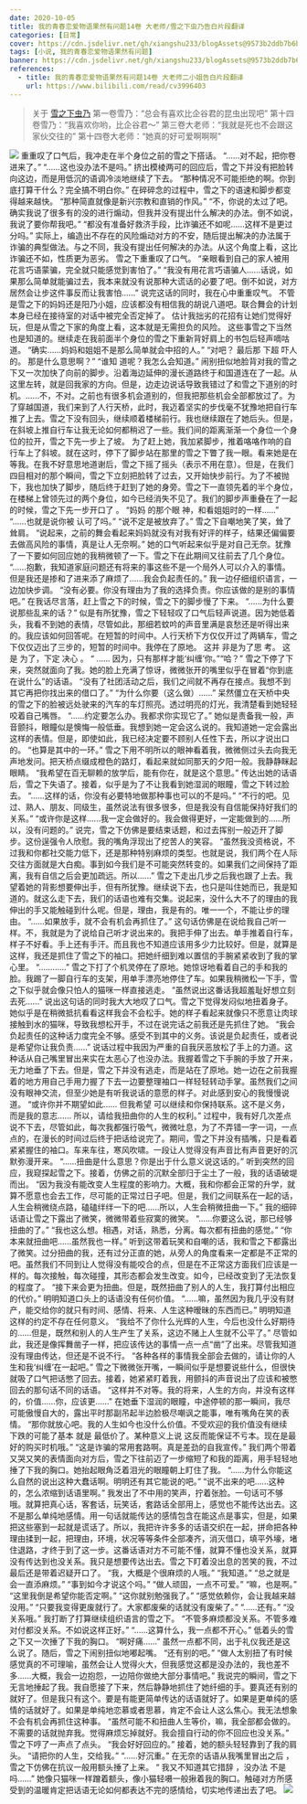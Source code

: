 ```yaml
---
date: 2020-10-05
title: 我的青春恋爱物语果然有问题14卷 大老师/雪之下虫乃告白片段翻译
categories: [日常]
cover: https://cdn.jsdelivr.net/gh/xiangshu233/blogAssets@9573b2ddb7b6bdb79afcc877fd55839f22b389b2/2020/10/13/c016adcb8e9bdf5d02f795d4a7f72db8.png
tags: [小说, 我的青春恋爱物语果然有问题]
banner: https://cdn.jsdelivr.net/gh/xiangshu233/blogAssets@9573b2ddb7b6bdb79afcc877fd55839f22b389b2/2020/10/13/c016adcb8e9bdf5d02f795d4a7f72db8.png
references:
  - title: 我的青春恋爱物语果然有问题14卷 大老师二小姐告白片段翻译
    url: https://www.bilibili.com/read/cv3996403
---
```


>关于 [雪之下虫乃](https://zh.moegirl.org.cn/index.php?title=%E9%9B%AA%E4%B9%8B%E4%B8%8B%E9%9B%AA%E4%B9%83&>mobileaction=toggle_view_desktop)
>第一卷雪乃：“总会有喜欢比企谷君的昆虫出现吧”
>第十四卷雪乃：“我喜欢你哟，比企谷君～”
>第三卷大老师：“我就是死也不会跟这家伙交往的”
>第十四卷大老师：“她真的好可爱啊啊啊”

![](https://cdn.jsdelivr.net/gh/xiangshu233/blogAssets@9f267796da9ddde3b06aa82bee09352bc00ebc61/2020/10/13/df6357368369d9ffb02105b3c5c1e55c.png)
重重叹了口气后，我冲走在半个身位之前的雪之下搭话。
“......对不起，把你卷进来了。”
“......这也没办法不是吗。”
挤出模棱两可的回应后，雪之下并没有把脸转向这边，而是用低沉的语调冷淡地继续了下去。
“那种情况不可能拒绝的啊。你到底打算干什么？完全搞不明白你。”
在碎碎念的过程中，雪之下的语速和脚步都变得越来越快。
“那种简直就像是新兴宗教和直销的作风。”
“不，你说的太过了吧。确实我说了很多有的没的进行煽动，但我并没有提出什么解决的办法。倒不如说，我说了要你帮我吧。”
“都没有准备好救济手段，比诈骗还不如呢......这样不是更过分吗。”
实际上，编造出不存在的风险煽动对方的不安，随后提出解决的办法属于诈骗的典型做法。与之不同，我没有提出任何解决的办法。从这个角度上看，这比诈骗还不如，性质更为恶劣。  雪之下重重叹了口气。
“亲眼看到自己的家人被用花言巧语蒙骗，完全就只能感觉到害怕了。”
“我没有用花言巧语骗人......话说，如果那么简单就能骗过去，我本来就没有说那种大谎话的必要了吧。倒不如说，对方居然会让步这件事反而让我害怕......”
说完这话的同时，我在心中重重叹气。  不管是雪之下的妈妈还是阳乃小姐，应该都没有相信我的胡说八道吧。联合舞会的计划本身已经在接待室的对话中被完全否定掉了。  估计我拙劣的花招有让她们觉得好玩，但是从雪之下家的角度上看，这本就是无需担负的风险。  这些事雪之下当然也是知道的。继续走在我前面半个身位的雪之下重新背好肩上的书包后轻声嘀咕道。
“确实......妈妈和姐姐不是那么简单就会中招的人。”
“对吧？ 最后那 下超 吓人的。  那是什么意思啊？”
“谁知 道呢？我怎么会知道。”
闹别扭似地脸背对我的雪之下又一次加快了向前的脚步。沿着海边延伸的漫长道路终于和国道连在了一起。从这里左转，就是回我家的方向。但是，边走边说话导致我错过了和雪之下道别的时机。......不，不对。之前也有很多机会道别的，但我把那些机会全部都放过了。为了穿越国道，我们来到了人行天桥，此时，我迈着坚实的步伐毫不犹豫地把自行车推了上去。雪之下没有回头，继续顺着楼梯前行。我也继续跟在了她后头。但是，在斜坡上推自行车让我无论如何都稍迟了一些。我们间的距离渐渐一个身位一个身位的拉开，雪之下先一步上了坡。  为了赶上她，我加紧脚步，推着咯咯作响的自行车上了斜坡。就在这时，停下了脚步站在那里的雪之下瞥了我一眼。看来她是在等我。在我不好意思地道谢后，雪之下摇了摇头（表示不用在意）。但是，在我们四目相对的那个瞬间，雪之下立刻把脸转了过去，又开始快步前行。为了不被抛下，我也加快了脚步，随后终于赶到了她的身旁。雪之下一直领先着的半个身位，在楼梯上曾领先过的两个身位，如今已经消失不见了。我们的脚步声重叠在了一起的时候，雪之下先一步开口了 。
“妈妈 的那个眼  神，和看姐姐时的一样......”
“......也就是说你被 认可了吗。”
“说不定是被放弃了。”
雪之下自嘲地笑了笑，耸了耸肩。
“说起来，之前的舞会看起来妈妈就没有对我有好评的样子，结果还偏偏要去做高风险的事情，真是让人无奈啊。”
她的口气听起来似乎是对自己无奈。犹豫了一下要如何回应她的我稍微顿了一下。雪之下在此期间又往前去了几个身位。
“......抱歉，我知道家庭问题还有将来的事这些不是一个局外人可以介入的事情。但是我还是掺和了进来添了麻烦了......我会负起责任的。”
我一边仔细组织语言，一边加快步调。
“没有必要。你没有理由为了我的选择负责。你应该做的是别的事情吧。”
在我话尽言落，赶上雪之下的时候，雪之下的脚步慢了下来。
“......为什么要说那些乱来的话？”
似是有所犹豫，雪之下轻轻叹了口气后轻声说道。因为她低着头，我看不到她的表情，尽管如此，那细若蚊吟的声音里满是哀愁还是听得出来的。我应该如何回答呢。在短暂的时间中。人行天桥下方仅仅开过了两辆车，雪之下仅仅迈出了三步的，短暂的时间中。我停在了原地。  这并 非是为了思 考。 这是 为了，下定  决心 。  “  ...... 因为，只有那样才能‘纠缠’你。”“哈？”  雪之下停了下来，突然就面向了我。她的脸上充满了惊讶，微微张开的嘴里似乎在冒着“你到底在说什么”的话语。
“没有了社团活动之后，我们之间就不再存在接点。我想不到其它再把你找出来的借口了。”
“为什么你要（这么做）......”
呆然僵立在天桥中央的雪之下的脸被远处驶来的汽车的车灯照亮。透过明亮的灯光，我清楚看到她轻轻咬着自己嘴唇。
“......约定要怎么办。我都求你实现它了。”
她似是责备我一般，声音颤抖，眼瞳似是懊悔一般低垂。我想到她一定会这么说的。我知道她一定会露出这样的表情。但是，即使如此，我已经决定要不顾别人任性下去，所以才说出口的。
“也算是其中的一环。”
雪之下用不明所以的眼神看着我，微微侧过头去向我无声地发问。把天桥点缀成橙色的路灯，看起来就如同那天的夕阳一般。我静静眯起眼睛。
“我希望在百无聊赖的放学后，能有你在，就是这个意思。”
传达出她的话语后，雪之下失语了。接着，似乎是为了不让我看到她湿润的眼瞳，雪之下转过脸去。
“......这样的话，你没有必要特地做那种事也可以的不是吗。”
“不行的吧。见过、熟人、朋友、同级生，虽然说法有很多很多，但是我没有自信能保持好我们的关系。”
“或许你是这样......我一定会做好的。我会做得更好，一定能做到的......所以，没有问题的。”
说完，雪之下仿佛是要结束话题，和过去挥别一般迈开了脚步。这份逞强令人欣慰。我的嘴角浮现出了挖苦人的笑容。
“虽然我没资格说，不过我和你都社交能力低下，还是那种特别麻烦的类型。也就是说，我们两个在人际交往方面就是大白痴。事到如今我们是不可能突然转变的。如果我们之间保持了距离，我有自信之后会更加疏远。所以......”
雪之下走出几步之后我也跟了上去。我望着她的背影想要伸出手，但有所犹豫。继续说下去，也只是叫住她而已，我是知道的。就这么走下去，我们的话语也难有交集。说起来，没什么大不了的理由的我伸出的手又能触碰到什么呢。但是，理由，我是有的。唯一一个，不能让步的理由。
“......如果放手，就不会有机会再抓住了。”
这句话仿佛是在说给我自己听一样。不，我就是为了说给自己听才说出来的。我把手伸了出去。单手推着自行车，样子不好看。手上还有手汗。而且我也不知道应该用多少力比较好。但是，就算是这样，我还是抓住了雪之下的袖口。把她纤细到难以置信的手腕紧紧收到了我的掌心里。
“............”
雪之下打了个机灵停在了原地。她惊讶地看着自己的手和我的脸。我踢了一脚自行车的支架，用单手漂亮地停住了车。如果我稍微松一下手，雪之下似乎就会像只怕人的猫咪一样直接逃走。
“虽然说出这番话我超羞耻好想立刻去死......”
说出这句话的同时我大大地叹了口气。雪之下觉得发闷似地扭着身子。她似乎是在稍微抵抗看看这样我会不会松手。她的样子看起来就像只不愿意让肉球接触到水的猫咪，导致我想松开手，不过在说完话之前我还是先抓住了她。
“我会负起责任的这种话力度完全不够。感受不到其中的义务。该说是负起责任，或者说是希望你让我负责......”
说话过程中我因为严重的自我厌恶放松了手上的力道。这种话从自己嘴里冒出来实在太恶心了也没办法。我握着雪之下手腕的手放了开来，无力地垂了下去。但是，雪之下并没有逃走，而是站在了原地。她一边在之前我握着的地方用自己手用力握了下去一边要整理袖口一样轻轻转动手掌。虽然我们之间没有眼神交流，但至少她是有听我说话的意愿的样子。对此感到安心的我慢慢说道。
“或许你并不期望如此...... 但我希望 可以继续和你保持联系。这不是义务，而是我的意志...... 所以，请给我扭曲你的人生的权利。”
过程中，我有好几次差点说不下去，尽管如此，每次我都强行吸气，微微吐息，为了不弄错一字一词，一点点的，在漫长的时间过后终于把话给说完了。期间，雪之下并没有插嘴，只是看着紧紧握住的袖口。车来车往，寒风吹啸。一段让人觉得没有声音比有声音更好的沉默弥漫开来。
“......扭曲是什么意思？你是出于什么意义说这话的。”
听到突然的回应，我窥探起雪之下。接着，仿佛之前的沉默全部归于尘土了一般，我的话语破堤而出。
“因为我没有能改变人生程度的影响力。大概，我和你都会正常的升学，就算不愿意也会去工作，尽可能的正常过日子吧。但是，我们之间联系在一起的话，人生会稍微绕点路，磕磕绊绊一下的吧......所以，人生会稍微扭曲一下。”
我的细碎话语让雪之下露出了微笑，微微带着些寂寞的微笑。
“......你要这么说，那已经够扭曲的了。”
“我也这么想。相遇，对话，熟悉，分离。每次都有扭曲的感觉。”
“你本来就扭曲吧......虽然我也一样。”
听到这带着玩笑和自嘲的话，我和雪之下都露出了微笑。过分扭曲的我，还有过分正直的她，从旁人的角度看来一定都是不正常的吧。虽然我们不同到让人觉得没有能咬合的点，但是在不正常这方面我们应该是一样的。每次接触，每次碰撞，其形态都会发生改变。如今，已经改变到了无法恢复的程度了。
“接下来会更为扭曲。但是，既然扭曲了别人的人生，我打算付出相应的代价。”
明明知道口头上的话语没有任何价值。
“......嘛，虽然因为我几乎没有财产，能交给你的就只有时间、感情、将来、人生这种暧昧的东西而已。”
明明知道这样的约定不存在任何意义。
“我给不了你什么光辉的人生，今后也没什么好期待的......但是，既然和别人的人生产生了关系，这边不赌上人生就不公平了。”
尽管如此，我还是像挥舞凿子一样，把应该传达的事情一点一点“凿”了出来。尽管我知道没有理由传达，但还是不说不行。
“各种各样的事情我全部会去做的，请让你的人生和我‘纠缠’在一起吧。”
雪之下微微张开嘴，一瞬间似乎是想要说些什么，但很快就吸了口气把话憋了回去。接着，她紧紧盯着我，用颤抖的声音说出了应该和被憋回去的那句话不同的话语。
“这样并不对等。我的将来，人生的方向，并没有这样的，价值......你，应该更......”
在她垂下湿润的眼瞳，中途停顿的那一瞬间，我尽可能傲慢自大的，露出平时那副吊起半边脸极尽嘲讽之能事，唯有嘴角在笑的表情。
“那你就放心吧。我的人生如今也没什么价值。不受欢迎的我价值没有继续 下跌的可能了基本 就是 最低价了。某种意义上说 这反而能保证不亏本。现在是最好的购买时机哦。”
“这是诈骗的常用套路啊。真是差劲的自我宣传。”
我们两个带着又哭又笑的表情面向对方后，雪之下往前迈了一步缩短了和我的距离，用手轻轻地捶了下我的胸口。她抬起眼角泛着泪光的眼瞳朝上盯住了我。
“......为什么你能这么自然的说出这种大蠢话啊。明明还有其它能说的吧。”
“说不出来的吧......这种的，怎么浓缩到话语里啊。”
我发出了不中用的笑声，拧着张脸。一句话可不够哦。就算把真心话，客套话，玩笑话，套路话全部用上，感觉也不能传达出去。这不是那么单纯地感情。用一句话就能传达的感情包含在能这点是事实，但是，如果把这些塞到一起就是谎话了。所以，我把许许多多的话语交织在一起，拼命把各种理由揉到一起，把理由，环境，状况等等条件全部凑齐，消灭借口，填平外壕，堵住退路，才终于到了这一步。这番话语对方不可能不懂，就算不懂也没关系，就算没有传达到也没关系。我只是想要传达出去。雪之下盯着没出息的苦笑的我，不过最后还是带着迟疑开口了。
“我，大概是个很麻烦的人哦。”
“我知道。”
“总之就是会一直添麻烦。”
“事到如今才说这个吗。”
“做人顽固，一点不可爱。”
“嘛，也是啊。”
“这里我倒是希望你能否定啊。”
“这你就别勉强我了。”
“感觉依赖你，会让我越来越没用。”
“只要我变得更废就行了。大家都废柴的话就没有废柴了。”
“......还有。”
“没关系哦。”
我打断了打算继续组织语言的雪之下。
“不管多麻烦都没关系。不管多难对付都没关系。不如说这样正好。”
“......这算什么，我一点都不开心。”
低着头的雪之下又一次捶了下我的胸口。
“啊好痛......”
虽然一点都不同，出于礼仪我还是这么说了。随后，雪之下闹别扭似地嘟起嘴。
“还有别的吧。”
“做人太别扭了有时候感觉真的不可理喻，虽然会让人觉得火大，但我感觉这都是没办法的，我也差不多......大概，我会一边抱怨，一边陪你做绝大部分事情吧。”
我说完的瞬间，雪之下无言地捶起了我。我自愿接了下来，然后静静地抓住了她纤细的手。要真还有别的就好了。但是我只有这个。要是有能更简单传达的话语就好了。如果是更单纯的感情的话就好了。如果是单纯地恋慕或者思慕，肯定不会让人这么焦心。我无法想象不会有机会再抓住这种事。
“虽然可能不和扭曲人生等价，嘛，我全部都会做的。不需要的话就抛弃我。觉得麻烦忘掉就好。我会擅自行动的你不回应也没关系。”
雪之下哼了一声点了点头。
“我会好好回应的。”
接着，她的额头轻轻靠到了我的肩头。
“请把你的人生，交给我。”
“......好沉重。”
在无奈的话语从我嘴里冒出之后 ，雪之下仿佛在抗议一般用额头捶了上来。
“ 我又不知道其它措辞 ，没办法  不是吗......”
她像只猫咪一样蹭着额头，像小猫轻嗫一般揪着我的胸口。触碰对方所感受到的温暖肯定把话语无论如何都表达不完的感情给，切实地传递出去了吧。
![](https://cdn.jsdelivr.net/gh/xiangshu233/blogAssets@9573b2ddb7b6bdb79afcc877fd55839f22b389b2/2020/10/13/c016adcb8e9bdf5d02f795d4a7f72db8.png)